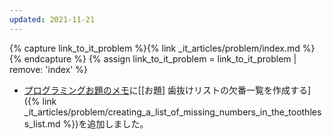 ```yaml
---
updated: 2021-11-21
---
```

{% capture link_to_it_problem %}{% link _it_articles/problem/index.md %}{% endcapture %}
{% assign link_to_it_problem = link_to_it_problem | remove: 'index' %}

- [プログラミングお題のメモ]({{link_to_it_problem}})に[\[お題\] 歯抜けリストの欠番一覧を作成する]({% link _it_articles/problem/creating_a_list_of_missing_numbers_in_the_toothless_list.md %})を追加しました。
